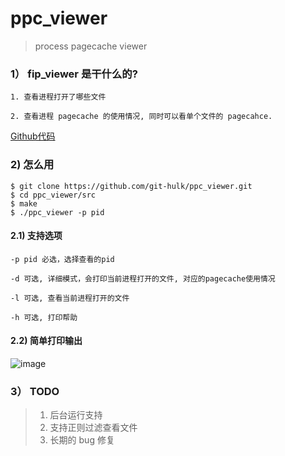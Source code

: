 # ppc_viewer

> process pagecache viewer

### 1） fip_viewer 是干什么的? 

```
1. 查看进程打开了哪些文件

2. 查看进程 pagecache 的使用情况, 同时可以看单个文件的 pagecahce.
```

[Github代码](https://github.com/git-hulk/ppc_viewer)

### 2) 怎么用

```
$ git clone https://github.com/git-hulk/ppc_viewer.git
$ cd ppc_viewer/src
$ make
$ ./ppc_viewer -p pid 
```

#### 2.1) 支持选项

```
-p pid 必选，选择查看的pid

-d 可选, 详细模式，会打印当前进程打开的文件, 对应的pagecache使用情况

-l 可选, 查看当前进程打开的文件

-h 可选, 打印帮助
```

#### 2.2) 简单打印输出

![image](http://hulkdev-hulkimgs.stor.sinaapp.com/imgs/fip_viewer.jpeg)


### 3） TODO


> 1. 后台运行支持 
> 2. 支持正则过滤查看文件
> 3. 长期的 bug 修复

